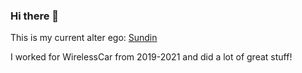 ### Hi there 👋

This is my current alter ego: [Sundin](https://github.com/Sundin)

I worked for WirelessCar from 2019-2021 and did a lot of great stuff!

